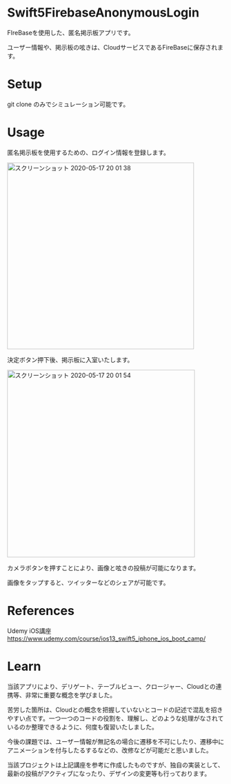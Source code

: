 # Swift5FirebaseAnonymousLogin

FIreBaseを使用した、匿名掲示板アプリです。

ユーザー情報や、掲示板の呟きは、CloudサービスであるFireBaseに保存されます。

# Setup

git clone のみでシミュレーション可能です。

# Usage

匿名掲示板を使用するための、ログイン情報を登録します。

<img width="433" alt="スクリーンショット 2020-05-17 20 01 38" src="https://user-images.githubusercontent.com/64144316/82143430-ebf19200-987e-11ea-9021-79140286f6a5.png">

決定ボタン押下後、掲示板に入室いたします。

<img width="435" alt="スクリーンショット 2020-05-17 20 01 54" src="https://user-images.githubusercontent.com/64144316/82143433-f0b64600-987e-11ea-912f-5e5058675f57.png">

カメラボタンを押すことにより、画像と呟きの投稿が可能になります。


画像をタップすると、ツイッターなどのシェアが可能です。


# References

Udemy iOS講座 https://www.udemy.com/course/ios13_swift5_iphone_ios_boot_camp/

# Learn

当該アプリにより、デリゲート、テーブルビュー、クロージャー、Cloudとの連携等、非常に重要な概念を学びました。

苦労した箇所は、Cloudとの概念を把握していないとコードの記述で混乱を招きやすい点です。一つ一つのコードの役割を、理解し、どのような処理がなされているのか整理できるように、何度も復習いたしました。

今後の課題では、ユーザー情報が無記名の場合に遷移を不可にしたり、遷移中にアニメーションを付与したるするなどの、改修などが可能だと思いました。

当該プロジェクトは上記講座を参考に作成したものですが、独自の実装として、最新の投稿がアクティブになったり、デザインの変更等も行っております。
